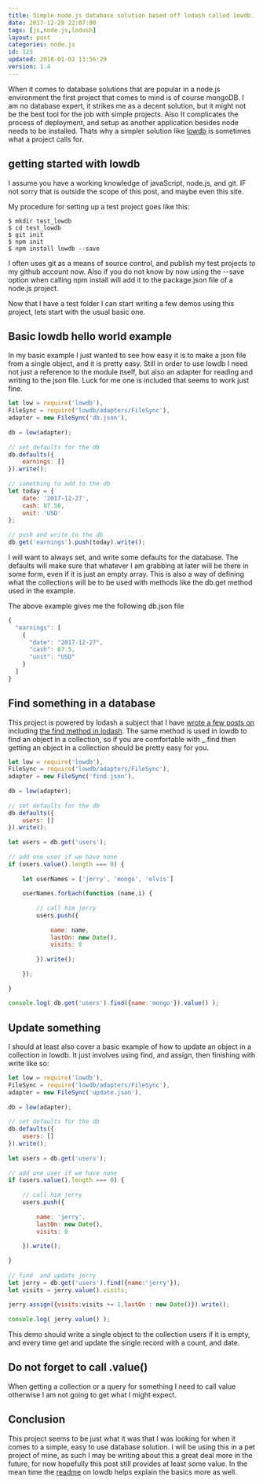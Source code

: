 ```yaml
---
title: Simple node.js database solution based off lodash called lowdb.
date: 2017-12-28 22:07:00
tags: [js,node.js,lodash]
layout: post
categories: node.js
id: 123
updated: 2018-01-02 13:56:29
version: 1.4
---
```


When it comes to database solutions that are popular in a node.js environment the first project that comes to mind is of course mongoDB. I am no database expert, it strikes me as a decent solution, but it might not be the best tool for the job with simple projects. Also It complicates the process of deployment, and setup as another application besides node needs to be installed. Thats why a simpler solution like [lowdb](https://www.npmjs.com/package/lowdb) is sometimes what a project calls for.

<!-- more -->

## getting started with lowdb

I assume you have a working knowledge of javaScript, node.js, and git. IF not sorry that is outside the scope of this post, and maybe even this site. 

My procedure for setting up a test project goes like this:

```
$ mkdir test_lowdb
$ cd test_lowdb
$ git init
$ npm init
$ npm install lowdb --save
```

I often uses git as a means of source control, and publish my test projects to my github account now. Also if you do not know by now using the --save option when calling npm install will add it to the package.json file of a node.js project.

Now that I have a test folder I can start writing a few demos using this project, lets start with the usual basic one.

## Basic lowdb hello world example

In my basic example I just wanted to see how easy it is to make a json file from a single object, and it is pretty easy. Still in order to use lowdb I need not just a reference to the module itself, but also an adapter for reading and writing to the json file. Luck for me one is included that seems to work just fine.

```js
let low = require('lowdb'),
FileSync = require('lowdb/adapters/FileSync'),
adapter = new FileSync('db.json'),
 
db = low(adapter);
 
// set defaults for the db
db.defaults({
    earnings: []
}).write();
 
// something to add to the db
let today = {
    date: '2017-12-27',
    cash: 87.50,
    unit: 'USD'
};
 
// push and write to the db
db.get('earnings').push(today).write();
```

I will want to always set, and write some defaults for the database. The defaults will make sure that whatever I am grabbing at later will be there in some form, even if it is just an empty array. This is also a way of defining what the collections will be to be used with methods like the db.get method used in the example.

The above example gives me the following db.json file
```js
{
  "earnings": [
    {
      "date": "2017-12-27",
      "cash": 87.5,
      "unit": "USD"
    }
  ]
}
```

## Find something in a database

This project is powered by lodash a subject that I have [wrote a few posts on](/categories/lodash/) including [the find method in lodash](/2017/09/14/lodash-find/). The same method is used in lowdb to find an object in a collection, so if you are comfortable with \_.find then getting an object in a collection should be pretty easy for you.

```js
let low = require('lowdb'),
FileSync = require('lowdb/adapters/FileSync'),
adapter = new FileSync('find.json'),
 
db = low(adapter);
 
// set defaults for the db
db.defaults({
    users: []
}).write();
 
let users = db.get('users');
 
// add one user if we have none
if (users.value().length === 0) {
 
    let userNames = ['jerry', 'mongo', 'elvis']
 
    userNames.forEach(function (name,i) {
 
        // call him jerry
        users.push({
 
            name: name,
            lastOn: new Date(),
            visits: 0
 
        }).write();
 
    });
 
}
 
console.log( db.get('users').find({name:'mongo'}).value() );
```

## Update something

I should at least also cover a basic example of how to update an object in a collection in lowdb. It just involves using find, and assign, then finishing with write like so:

```js
let low = require('lowdb'),
FileSync = require('lowdb/adapters/FileSync'),
adapter = new FileSync('update.json'),
 
db = low(adapter);
 
// set defaults for the db
db.defaults({
    users: []
}).write();
 
let users = db.get('users');
 
// add one user if we have none
if (users.value().length === 0) {
 
    // call him jerry
    users.push({
 
        name: 'jerry',
        lastOn: new Date(),
        visits: 0
 
    }).write();
 
}
 
// find  and update jerry
let jerry = db.get('users').find({name:'jerry'});
let visits = jerry.value().visits;
 
jerry.assign({visits:visits += 1,lastOn : new Date()}).write();
 
console.log( jerry.value() );
```

This demo should write a single object to the collection users if it is empty, and every time get and update the single record with a count, and date.

## Do not forget to call .value()

When getting a collection or a query for something I need to call value otherwise I am not going to get what I might expect.

## Conclusion

This project seems to be just what it was that I was looking for when it comes to a simple, easy to use database solution. I will be using this in a pet project of mine, as such I may be writing about this a great deal more in the future, for now hopefully this post still provides at least some value. In the mean time the [readme](https://www.npmjs.com/package/lowdb) on lowdb helps explain the basics more as well.